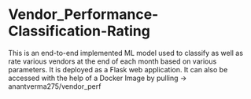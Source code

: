 # Vendor_Performance-Classification-Rating
This is an end-to-end implemented ML model used to classify as well as rate various vendors at the end of each month based on various parameters. It is deployed as a Flask web application. It can also be accessed with the help of a Docker Image by pulling -> anantverma275/vendor_perf  
